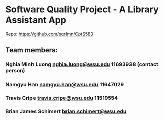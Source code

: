 # Software Quality Project - A Library Assistant App
Repo: https://github.com/sqrlmn/CptS583
## Team members:
### Nghia Minh Luong nghia.luong@wsu.edu 11693938 (contact person)
### Namgyu Han namgyu.han@wsu.edu 11647029
### Travis Cripe travis.cripe@wsu.edu 11519554
### Brian James Schimert brian.schimert@wsu.edu 
